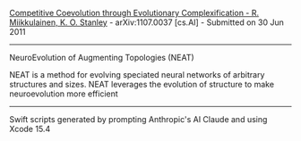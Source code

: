 [Competitive Coevolution through Evolutionary Complexification - R. Miikkulainen, K. O. Stanley](https://arxiv.org/abs/1107.0037) - arXiv:1107.0037 [cs.AI] - Submitted on 30 Jun 2011

- - - -

NeuroEvolution of Augmenting Topologies (NEAT)

NEAT is a method for evolving speciated neural networks of arbitrary structures and sizes. NEAT leverages the evolution of structure to make neuroevolution more efficient

- - - -

Swift scripts generated by prompting Anthropic's AI Claude and using Xcode 15.4 
